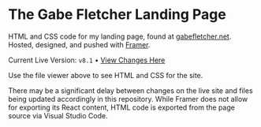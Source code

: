 # The Gabe Fletcher Landing Page
HTML and CSS code for my landing page, found at [gabefletcher.net](https://gabefletcher.net).<br>
Hosted, designed, and pushed with [Framer](https://framer.com).

Current Live Version: `v8.1` • [View Changes Here](https://github.com/gabefletch/site/blob/main/changes.md)<br>

Use the file viewer above to see HTML and CSS for the site.

There may be a significant delay between changes on the live site and files being updated accordingly in this repository.  While Framer does not allow for exporting its React content, HTML code is exported from the page source via Visual Studio Code.<br>
